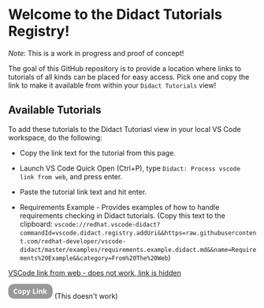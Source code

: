 # Welcome to the Didact Tutorials Registry!

*Note:* This is a work in progress and proof of concept!

The goal of this GitHub repository is to provide a location where links to tutorials of all kinds can be placed for easy access. Pick one and copy the link to make it available from within your `Didact Tutorials` view! 

## Available Tutorials

To add these tutorials to the Didact Tutoriasl view in your local VS Code workspace, do the following:

* Copy the link text for the tutorial from this page.
* Launch VS Code Quick Open (Ctrl+P), type `Didact: Process vscode link from web`, and press enter. 
* Paste the tutorial link text and hit enter.

* Requirements Example - Provides examples of how to handle requirements checking in Didact tutorials. (Copy this text to the clipboard: `vscode://redhat.vscode-didact?commandId=vscode.didact.registry.addUri&&https=raw.githubusercontent.com/redhat-developer/vscode-didact/master/examples/requirements.example.didact.md&&name=Requirements%20Example&&category=From%20The%20Web`)

[VSCode link from web - does not work, link is hidden](vscode://redhat.vscode-didact?commandId=vscode.didact.registry.addUri&&https=raw.githubusercontent.com/redhat-developer/vscode-didact/master/examples/requirements.example.didact.md&&name=Requirements%20Example&&category=From%20The%20Web)

![vscode://redhat.vscode-didact?commandId=vscode.didact.registry.addUri&&https=raw.githubusercontent.com/redhat-developer/vscode-didact/master/examples/requirements.example.didact.md&&name=Requirements%20Example&&category=From%20The%20Web](./button_copy-link.png) (This doesn't work)
